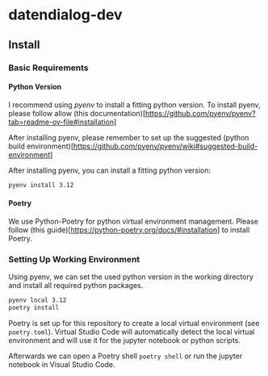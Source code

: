 # datendialog-dev

## Install
### Basic Requirements
#### Python Version
I recommend using _pyenv_ to install a fitting python version. To install pyenv, please follow allow (this documentation)[https://github.com/pyenv/pyenv?tab=readme-ov-file#installation]

After installing pyenv, please remember to set up the suggested (python build environment)[https://github.com/pyenv/pyenv/wiki#suggested-build-environment]

After installing pyenv, you can install a fitting python version:
```bash
pyenv install 3.12
```
#### Poetry
We use Python-Poetry for python virtual environment management. Please follow (this guide)[https://python-poetry.org/docs/#installation] to install Poetry.

### Setting Up Working Environment
Using pyenv, we can set the used python version in the working directory and install all required python packages.
```bash
pyenv local 3.12
poetry install
```
Poetry is set up for this repository to create a local virtual environment (see `poetry.toml`). Virtual Studio Code will automatically detect the local virtual environment and will use it for the jupyter notebook or python scripts.

Afterwards we can open a Poetry shell `poetry shell` or run the jupyter notebook in Visual Studio Code.

